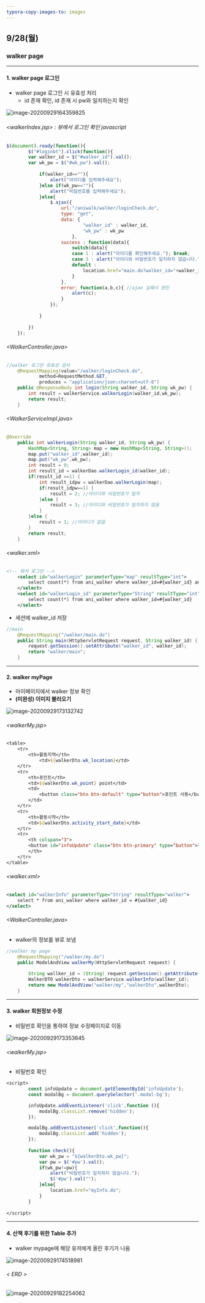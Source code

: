 ```yaml
---
typora-copy-images-to: images
---
```


## 9/28(월)  

### walker page

-----

#### 1. walker page 로그인

- walker page 로그인 시 유효성 처리
  - id 존재 확인, id 존재 시 pw와 일치하는지 확인



![image-20200929164359825](images/image-20200929164359825.png)



###### <walkerIndex.jsp> : 뷰에서 로그인 확인 javascript

```javascript
$(document).ready(function(){
		$("#loginbt").click(function(){
		var walker_id = $("#walker_id").val();
		var wk_pw = $("#wk_pw").val();
		
			if(walker_id==""){
				alert("아이디를 입력해주세요");
			}else if(wk_pw==""){ 
				alert("비밀번호를 입력해주세요");
			}else{
				$.ajax({
					url:"/aniwalk/walker/loginCheck.do",
					type: "get",
					data: {
							"walker_id" : walker_id,
							"wk_pw" : wk_pw
						},
					success : function(data){
						switch(data){
						case 1 : alert("아이디를 확인해주세요."); break;
						case 3 : alert("아이디와 비밀번호가 일치하지 않습니다."); break;
						default : 
							location.href="main.do?walker_id="+walker_id;
						}
					},
					error: function(a,b,c){ //ajax 실패시 원인
						alert(c);
					}
				});
				
			}
			
		})
	});
```



###### <WalkerController.java>

```java
//walker 로그인 유효성 검사
	@RequestMapping(value="/walker/loginCheck.do",
			method=RequestMethod.GET,
			produces = "application/json;charset=utf-8")
	public @ResponseBody int login(String walker_id, String wk_pw) {
		int result = walkerService.walkerLogin(walker_id,wk_pw);
		return result;
	}
```



###### <WalkerServiceImpl.java>

```java
@Override
	public int walkerLogin(String walker_id, String wk_pw) {
		HashMap<String, String> map = new HashMap<String, String>();
		map.put("walker_id",walker_id);
		map.put("wk_pw",wk_pw);
		int result = 0;
		int result_id = walkerDao.walkerLogin_id(walker_id);
		if(result_id ==1) {
			int result_idpw = walkerDao.walkerLogin(map);
			if(result_idpw==1) {
				result = 2; //아이디와 비밀번호가 일치
			}else {
				result = 3; //아이디와 비밀번호가 일치하지 않음
			}
		}else {
			result = 1; //아이디가 없음 
		}
		return result;
	}
```



###### <walker.xml>

```xml
<!-- 워커 로그인 -->
	<select id="walkerLogin" parameterType="map" resultType="int">
		select count(*) from ani_walker where walker_id=#{walker_id} and wk_pw=#{wk_pw} 
	</select>
	<select id="walkerLogin_id" parameterType="String" resultType="int">
		select count(*) from ani_walker where walker_id=#{walker_id}
	</select>
```



- 세션에 walker_id 저장

```java
//main
	@RequestMapping("/walker/main.do")
	public String main(HttpServletRequest request, String walker_id) {
		request.getSession().setAttribute("walker_id", walker_id);
		return "walker/main";
	}
```



-------------

#### 2. walker myPage

- 마이페이지에서 walker 정보 확인
- **(미완성) 이미지 불러오기**

![image-20200929173132742](images/image-20200929173132742.png)

###### <walkerMy.jsp>

```jsp
<table>
	<tr>
		<th>활동지역</th>
			<td>${walkerDto.wk_location}</td>
	</tr>
	<tr>
		<th>포인트</th>
		<td>${walkerDto.wk_point} point</td>
		<td>
			<button class="btn btn-default" type="button">포인트 사용</button>
		</td>
	</tr>
	<tr>
		<th>활동시작</th>
		<td>${walkerDto.activity_start_date}</td>	
    </tr>
	<tr>
		<th colspan="3">
		<button id="infoUpdate" class="btn btn-primary" type="button">개인정보수정</button>
		</th>
	</tr>
</table>
```



###### <walker.xml>

```xml
<select id="walkerInfo" parameterType="String" resultType="walker">
	select * from ani_walker where walker_id = #{walker_id}
</select>
```



###### <WalkerController.java>

- walker의 정보를 뷰로 보냄

```java
//walker my page
	@RequestMapping("/walker/my.do")
	public ModelAndView walkerMy(HttpServletRequest request) {
		
		String wallker_id = (String) request.getSession().getAttribute("walker_id");
		WalkerDTO walkerDto = walkerService.walkerInfo(wallker_id);
		return new ModelAndView("walker/my","walkerDto",walkerDto);
	}
```



-----------

#### 3. walker 회원정보 수정

- 비밀번호 확인을 통하여 정보 수정페이지로 이동

![image-20200929173353645](images/image-20200929173353645.png)

###### <walkerMy.jsp>

- 비밀번호 확인

```jsp
<script>
		const infoUpdate = document.getElementById('infoUpdate');
		const modalBg = document.querySelector('.modal-bg');

		infoUpdate.addEventListener('click',function (){
			modalBg.classList.remove('hidden');
		});

		modalBg.addEventListener('click',function(){
			modalBg.classList.add('hidden');
		});
		
		function check(){
			var wk_pw = "${walkerDto.wk_pw}";
			var pw = $('#pw').val();
			if(wk_pw!=pw){
				alert("비밀번호가 일치하지 않습니다.");
				$('#pw').val("");
			}else{
				location.href="myInfo.do";
			}
		}
		
</script>
```



------------

#### 4. 산책 후기를 위한 Table 추가

- walker mypage에 해당 유저에게 올린 후기가 나옴

![image-20200929174518981](images/image-20200929174518981.png)

###### < ERD >

![image-20200929182254062](images/image-20200929182254062.png)